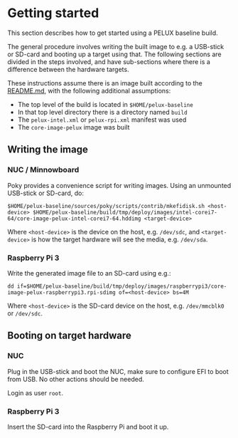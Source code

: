 Getting started
===============
This section describes how to get started using a PELUX baseline build.

The general procedure involves writing the built image to e.g. a USB-stick
or SD-card and booting up a target using that. The following sections are divided
in the steps involved, and have sub-sections where there is a difference
between the hardware targets.

These instructions assume there is an image built according to the
[README.md](README.md), with the following additional assumptions:

* The top level of the build is located in `$HOME/pelux-baseline`
* In that top level directory there is a directory named `build`
* The `pelux-intel.xml` or `pelux-rpi.xml` manifest was used
* The `core-image-pelux` image was built

Writing the image
-----------------
### NUC / Minnowboard
Poky provides a convenience script for writing images. Using an unmounted
USB-stick or SD-card, do:

```
$HOME/pelux-baseline/sources/poky/scripts/contrib/mkefidisk.sh <host-device> $HOME/pelux-baseline/build/tmp/deploy/images/intel-corei7-64/core-image-pelux-intel-corei7-64.hddimg <target-device>
```

Where `<host-device>` is the device on the host, e.g. `/dev/sdc`, and `<target-device>` is how the target hardware will see the media, e.g. `/dev/sda`.

### Raspberry Pi 3
Write the generated image file to an SD-card using e.g.:

```
dd if=$HOME/pelux-baseline/build/tmp/deploy/images/raspberrypi3/core-image-pelux-raspberrypi3.rpi-sdimg of=<host-device> bs=4M
```

Where `<host-device>` is the SD-card device on the host, e.g. `/dev/mmcblk0` or `/dev/sdc`.

Booting on target hardware
--------------------------

### NUC
Plug in the USB-stick and boot the NUC, make sure to configure EFI to boot from USB. No other actions should be needed.

Login as user `root`.

### Raspberry Pi 3
Insert the SD-card into the Raspberry Pi and boot it up.
